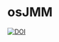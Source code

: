 # osJMM

[![DOI](https://zenodo.org/badge/832022967.svg)](https://zenodo.org/doi/10.5281/zenodo.12792928)

